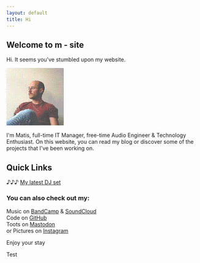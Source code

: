 ```yaml
---
layout: default
title: Hi
---
```


## Welcome to m - site

Hi. It seems you've stumbled upon my website.

![Matic](/images/m.png)

I'm Matis, full-time IT Manager, free-time Audio Engineer & Technology Enthusiast. On this website, you can read my blog or discover some of the projects that I've been working on.  

## Quick Links

♪♪♪ [My latest DJ set](https://soundcloud.com/matisme/livebabas_bd_bash_part_2of4/s-vuBhAoi6GXN?si=4b23911a6c3a4108a23bc962259b1e67&utm_source=clipboard&utm_medium=text&utm_campaign=social_sharing)

### You can also check out my:  

Music on [BandCamp](https://matisme.bandcamp.com/) & [SoundCloud](https://soundcloud.com/matisme/tracks)  
Code on [GitHub](https://github.com/matis-io)  
Toots on <a rel="me" href="https://fosstodon.org/@matis_io">Mastodon</a>  
or Pictures on [Instagram](https://www.instagram.com/matis.me/)  

Enjoy your stay

Test